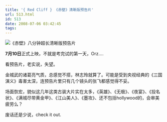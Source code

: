 ```yaml
---
title: '{ Red Cliff } 《赤壁》清晰版预告片'
url: 513.html
id: 513
date: 2008-07-06 03:42:45
tags:
---
```


![《赤壁》八分钟超长清晰版预告片](http://cai13.info/blog_pic/2008/07/chibi.jpg)

**7月10日**正式上映，不就是考完试的第一天，Orz....

看预告片，老实说，失望。

金城武的诸葛亮气质，总感觉不搭，林志玲就算了。可能是受到央视经典的《三国演义》毒害太深，连预告片里只有几个镜头的张飞都感觉得不妥。

场面恢宏，貌似这几年这类古装大片实在太多，《英雄》、《无极》、《夜宴》、《投名状》、《满城尽带黄金甲》、《江山美人》、《墨攻》、还不包括hollywood的，会审美疲劳么？

废话还是少说，check it out.